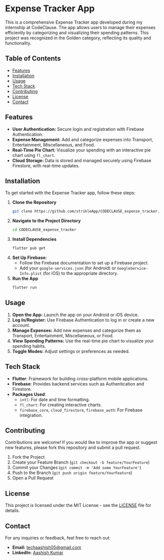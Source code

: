 # Expense Tracker App

This is a comprehensive Expense Tracker app developed during my internship at CodeClause. The app allows users to manage their expenses efficiently by categorizing and visualizing their spending patterns. This project was recognized in the Golden category, reflecting its quality and functionality.

## Table of Contents
- [Features](#features)
- [Installation](#installation)
- [Usage](#usage)
- [Tech Stack](#tech-stack)
- [Contributing](#contributing)
- [License](#license)
- [Contact](#contact)

## Features

- **User Authentication:** Secure login and registration with Firebase Authentication.
- **Expense Management:** Add and categorize expenses into Transport, Entertainment, Miscellaneous, and Food.
- **Real-Time Pie Chart:** Visualize your spending with an interactive pie chart using `fl_chart`.
- **Cloud Storage:** Data is stored and managed securely using Firebase Firestore, with real-time updates.

## Installation

To get started with the Expense Tracker app, follow these steps:

1. **Clone the Repository**
   ```bash
   git clone https://github.com/strikleApp/CODECLAUSE_expense_tracker.git
   ```
2. **Navigate to the Project Directory**
   ```bash
   cd CODECLAUSE_expense_tracker
   ```
3. **Install Dependencies**
   ```bash
   flutter pub get
   ```
4. **Set Up Firebase:**
    - Follow the Firebase documentation to set up a Firebase project.
    - Add your `google-services.json` (for Android) or `GoogleService-Info.plist` (for iOS) to the appropriate directory.
5. **Run the App**
   ```bash
   flutter run
   ```

## Usage

1. **Open the App:** Launch the app on your Android or iOS device.
2. **Log In/Register:** Use Firebase Authentication to log in or create a new account.
3. **Manage Expenses:** Add new expenses and categorize them as Transport, Entertainment, Miscellaneous, or Food.
4. **View Spending Patterns:** Use the real-time pie chart to visualize your spending habits.
5. **Toggle Modes:** Adjust settings or preferences as needed.

## Tech Stack

- **Flutter**: Framework for building cross-platform mobile applications.
- **Firebase**: Provides backend services such as Authentication and Firestore.
- **Packages Used**:
    - `intl`: For date and time formatting.
    - `fl_chart`: For creating interactive charts.
    - `firebase_core`, `cloud_firestore`, `firebase_auth`: For Firebase integration.

## Contributing

Contributions are welcome! If you would like to improve the app or suggest new features, please fork this repository and submit a pull request.

1. Fork the Project
2. Create your Feature Branch (`git checkout -b feature/YourFeature`)
3. Commit your Changes (`git commit -m 'Add some YourFeature'`)
4. Push to the Branch (`git push origin feature/YourFeature`)
5. Open a Pull Request

## License

This project is licensed under the MIT License - see the [LICENSE](LICENSE) file for details.

## Contact

For any inquiries or feedback, feel free to reach out:

- **Email:** [techaashish05@gmail.com](mailto:techaashish05@gmail.com)
- **LinkedIn:** [Aashish Kumar](https://www.linkedin.com/in/aashish05kumar/)